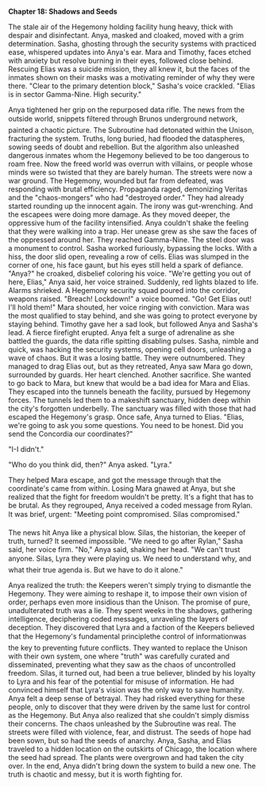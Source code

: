 **Chapter 18: Shadows and Seeds**

The stale air of the Hegemony holding facility hung heavy, thick with despair and disinfectant.
Anya, masked and cloaked, moved with a grim determination.
Sasha, ghosting through the security systems with practiced ease, whispered updates into Anya's ear.
Mara and Timothy, faces etched with anxiety but resolve burning in their eyes, followed close behind.
Rescuing Elias was a suicide mission, they all knew it, but the faces of the inmates shown on their masks was a motivating reminder of why they were there.
"Clear to the primary detention block," Sasha's voice crackled.
"Elias is in sector Gamma-Nine.
High security."

Anya tightened her grip on the repurposed data rifle.
The news from the outside world, snippets filtered through Brunos underground network, painted a chaotic picture.
The Subroutine had detonated within the Unison, fracturing the system.
Truths, long buried, had flooded the dataspheres, sowing seeds of doubt and rebellion.
But the algorithm also unleashed dangerous inmates whom the Hegemony believed to be too dangerous to roam free.
Now the freed world was overrun with villains, or people whose minds were so twisted that they are barely human.
The streets were now a war ground.
The Hegemony, wounded but far from defeated, was responding with brutal efficiency.
Propaganda raged, demonizing Veritas and the "chaos-mongers" who had "destroyed order." They had already started rounding up the innocent again.
The irony was gut-wrenching.
And the escapees were doing more damage.
As they moved deeper, the oppressive hum of the facility intensified.
Anya couldn't shake the feeling that they were walking into a trap.
Her unease grew as she saw the faces of the oppressed around her.
They reached Gamma-Nine.
The steel door was a monument to control.
Sasha worked furiously, bypassing the locks.
With a hiss, the door slid open, revealing a row of cells.
Elias was slumped in the corner of one, his face gaunt, but his eyes still held a spark of defiance.
"Anya?" he croaked, disbelief coloring his voice.
"We're getting you out of here, Elias," Anya said, her voice strained.
Suddenly, red lights blazed to life.
Alarms shrieked.
A Hegemony security squad poured into the corridor, weapons raised.
"Breach!
Lockdown!" a voice boomed.
"Go!
Get Elias out!
I'll hold them!" Mara shouted, her voice ringing with conviction.
Mara was the most qualified to stay behind, and she was going to protect everyone by staying behind.
Timothy gave her a sad look, but followed Anya and Sasha's lead.
A fierce firefight erupted.
Anya felt a surge of adrenaline as she battled the guards, the data rifle spitting disabling pulses.
Sasha, nimble and quick, was hacking the security systems, opening cell doors, unleashing a wave of chaos.
But it was a losing battle.
They were outnumbered.
They managed to drag Elias out, but as they retreated, Anya saw Mara go down, surrounded by guards.
Her heart clenched.
Another sacrifice.
She wanted to go back to Mara, but knew that would be a bad idea for Mara and Elias.
They escaped into the tunnels beneath the facility, pursued by Hegemony forces.
The tunnels led them to a makeshift sanctuary, hidden deep within the city's forgotten underbelly.
The sanctuary was filled with those that had escaped the Hegemony's grasp.
Once safe, Anya turned to Elias.
"Elias, we're going to ask you some questions.
You need to be honest.
Did you send the Concordia our coordinates?"

"I-I didn't."

"Who do you think did, then?" Anya asked.
"Lyra."

They helped Mara escape, and got the message through that the coordinate's came from within.
Losing Mara gnawed at Anya, but she realized that the fight for freedom wouldn't be pretty.
It's a fight that has to be brutal.
As they regrouped, Anya received a coded message from Rylan.
It was brief, urgent: "Meeting point compromised.
Silas compromised."

The news hit Anya like a physical blow.
Silas, the historian, the keeper of truth, turned?
It seemed impossible.
"We need to go after Rylan," Sasha said, her voice firm.
"No," Anya said, shaking her head.
"We can't trust anyone.
Silas, Lyra they were playing us.
We need to understand why, and what their true agenda is.
But we have to do it alone."

Anya realized the truth: the Keepers weren't simply trying to dismantle the Hegemony.
They were aiming to reshape it, to impose their own vision of order, perhaps even more insidious than the Unison.
The promise of pure, unadulterated truth was a lie.
They spent weeks in the shadows, gathering intelligence, deciphering coded messages, unraveling the layers of deception.
They discovered that Lyra and a faction of the Keepers believed that the Hegemony's fundamental principlethe control of informationwas the key to preventing future conflicts.
They wanted to replace the Unison with their own system, one where "truth" was carefully curated and disseminated, preventing what they saw as the chaos of uncontrolled freedom.
Silas, it turned out, had been a true believer, blinded by his loyalty to Lyra and his fear of the potential for misuse of information.
He had convinced himself that Lyra's vision was the only way to save humanity.
Anya felt a deep sense of betrayal.
They had risked everything for these people, only to discover that they were driven by the same lust for control as the Hegemony.
But Anya also realized that she couldn't simply dismiss their concerns.
The chaos unleashed by the Subroutine was real.
The streets were filled with violence, fear, and distrust.
The seeds of hope had been sown, but so had the seeds of anarchy.
Anya, Sasha, and Elias traveled to a hidden location on the outskirts of Chicago, the location where the seed had spread.
The plants were overgrown and had taken the city over.
In the end, Anya didn't bring down the system to build a new one.
The truth is chaotic and messy, but it is worth fighting for.


